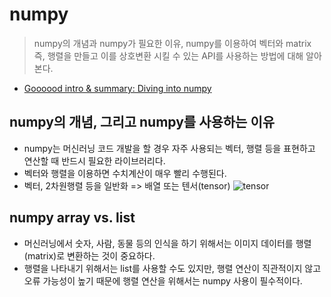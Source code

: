 # numpy

> numpy의 개념과 numpy가 필요한 이유, numpy를 이용하여 벡터와 matrix 즉, 행렬을 만들고 이를 상호변환 시킬 수 있는 API를 사용하는 방법에 대해 알아본다.  
- [Goooood intro & summary: Diving into numpy](https://towardsdatascience.com/diving-into-numpy-b92abfd7a00f)  

## numpy의 개념, 그리고 numpy를 사용하는 이유  

- numpy는 머신러닝 코드 개발을 할 경우 자주 사용되는 벡터, 행렬 등을 표현하고 연산할 때 반드시 필요한 라이브러리다.
- 벡터와 행렬을 이용하면 수치계산이 매우 빨리 수행된다.
- 벡터, 2차원행렬 등을 일반화 => 배열 또는 텐서(tensor)
![tensor](https://github.com/Redwoods/Py/blob/master/pdm2020/my-note/numpy/tensor_order.png)  

## numpy array vs. list  

- 머신러닝에서 숫자, 사람, 동물 등의 인식을 하기 위해서는 이미지 데이터를 행렬(matrix)로 변환하는 것이 중요하다.
- 행렬을 나타내기 위해서는 list를 사용할 수도 있지만, 행렬 연산이 직관적이지 않고 오류 가능성이 높기 때문에 행렬 연산을 위해서는 numpy 사용이 필수적이다.
